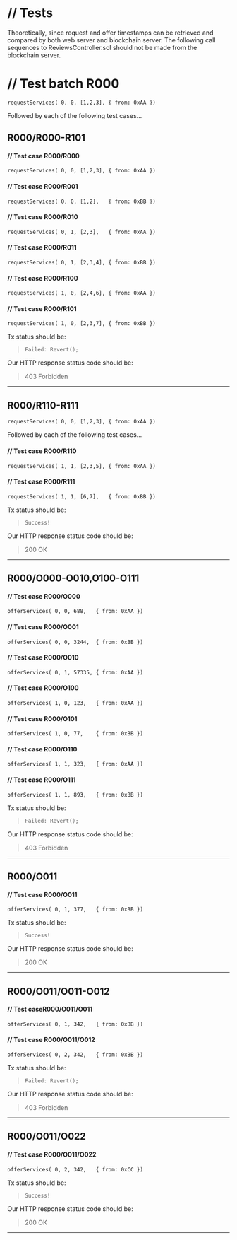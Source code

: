 # // Tests

Theoretically, since request and offer timestamps can be retrieved and compared by both
web server and blockchain server. The following call sequences to ReviewsController.sol should not be made from the blockchain server.


# // Test batch R000
    requestServices( 0, 0, [1,2,3], { from: 0xAA })
Followed by each of the following test cases...

## R000/R000-R101

#### // Test case R000/R000
    requestServices( 0, 0, [1,2,3], { from: 0xAA })
#### // Test case R000/R001
    requestServices( 0, 0, [1,2],   { from: 0xBB })
#### // Test case R000/R010
    requestServices( 0, 1, [2,3],   { from: 0xAA })
#### // Test case R000/R011
    requestServices( 0, 1, [2,3,4], { from: 0xBB })
#### // Test case R000/R100
    requestServices( 1, 0, [2,4,6], { from: 0xAA })
#### // Test case R000/R101
    requestServices( 1, 0, [2,3,7], { from: 0xBB })

Tx status should be:
> `Failed: Revert();`

Our HTTP response status code should be:
> 403 Forbidden

---

## R000/R110-R111

    requestServices( 0, 0, [1,2,3], { from: 0xAA })
Followed by each of the following test cases...

#### // Test case R000/R110
    requestServices( 1, 1, [2,3,5], { from: 0xAA })
#### // Test case R000/R111
    requestServices( 1, 1, [6,7],   { from: 0xBB })
    
Tx status should be:
> `Success!`

Our HTTP response status code should be:
> 200 OK

---

## R000/O000-O010,O100-O111

#### // Test case R000/O000
    offerServices( 0, 0, 688,   { from: 0xAA })
#### // Test case R000/O001
    offerServices( 0, 0, 3244,  { from: 0xBB })
#### // Test case R000/O010
    offerServices( 0, 1, 57335, { from: 0xAA })
#### // Test case R000/O100
    offerServices( 1, 0, 123,   { from: 0xAA })
#### // Test case R000/O101
    offerServices( 1, 0, 77,    { from: 0xBB })
#### // Test case R000/O110
    offerServices( 1, 1, 323,   { from: 0xAA })
#### // Test case R000/O111
    offerServices( 1, 1, 893,   { from: 0xBB })

Tx status should be:
> `Failed: Revert();`

Our HTTP response status code should be:
> 403 Forbidden

---

## R000/O011

#### // Test case R000/O011
    offerServices( 0, 1, 377,   { from: 0xBB })

Tx status should be:
> `Success!`

Our HTTP response status code should be:
> 200 OK

---

## R000/O011/O011-O012

#### // Test caseR000/O011/O011
    offerServices( 0, 1, 342,   { from: 0xBB }) 
#### // Test case R000/O011/O012
    offerServices( 0, 2, 342,   { from: 0xBB })

Tx status should be:
> `Failed: Revert();`

Our HTTP response status code should be:
> 403 Forbidden

---

## R000/O011/O022

#### // Test case R000/O011/O022
    offerServices( 0, 2, 342,   { from: 0xCC }) 

Tx status should be:
> `Success!`

Our HTTP response status code should be:
> 200 OK

---